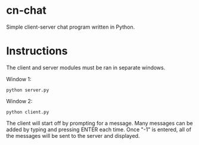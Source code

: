 # cn-chat
Simple client-server chat program written in Python.

# Instructions
The client and server modules must be ran in separate windows.

Window 1:

    python server.py

Window 2:

    python client.py

The client will start off by prompting for a message. Many messages can be added by typing and pressing ENTER
each time. Once "-1" is entered, all of the messages will be sent to the server and displayed.

